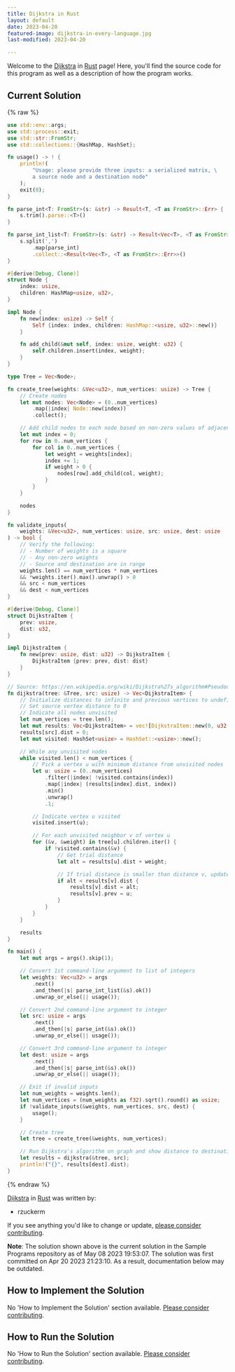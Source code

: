 ```yaml
---
title: Dijkstra in Rust
layout: default
date: 2023-04-20
featured-image: dijkstra-in-every-language.jpg
last-modified: 2023-04-20

---
```


Welcome to the [Dijkstra](https://sampleprograms.io/projects/dijkstra) in [Rust](https://sampleprograms.io/languages/rust) page! Here, you'll find the source code for this program as well as a description of how the program works.

## Current Solution

{% raw %}

```rust
use std::env::args;
use std::process::exit;
use std::str::FromStr;
use std::collections::{HashMap, HashSet};

fn usage() -> ! {
    println!(
        "Usage: please provide three inputs: a serialized matrix, \
        a source node and a destination node"
    );
    exit(0);
}

fn parse_int<T: FromStr>(s: &str) -> Result<T, <T as FromStr>::Err> {
    s.trim().parse::<T>()
}

fn parse_int_list<T: FromStr>(s: &str) -> Result<Vec<T>, <T as FromStr>::Err> {
    s.split(',')
        .map(parse_int)
        .collect::<Result<Vec<T>, <T as FromStr>::Err>>()
}

#[derive(Debug, Clone)]
struct Node {
    index: usize,
    children: HashMap<usize, u32>,
}

impl Node {
    fn new(index: usize) -> Self {
        Self {index: index, children: HashMap::<usize, u32>::new()}
    }

    fn add_child(&mut self, index: usize, weight: u32) {
        self.children.insert(index, weight);
    }
}

type Tree = Vec<Node>;

fn create_tree(weights: &Vec<u32>, num_vertices: usize) -> Tree {
    // Create nodes
    let mut nodes: Vec<Node> = (0..num_vertices)
        .map(|index| Node::new(index))
        .collect();

    // Add child nodes to each node based on non-zero values of adjacency matrix
    let mut index = 0;
    for row in 0..num_vertices {
        for col in 0..num_vertices {
            let weight = weights[index];
            index += 1;
            if weight > 0 {
                nodes[row].add_child(col, weight);
            }
        }
    }

    nodes
}

fn validate_inputs(
    weights: &Vec<u32>, num_vertices: usize, src: usize, dest: usize
) -> bool {
    // Verify the following:
    // - Number of weights is a square
    // - Any non-zero weights
    // - Source and destination are in range
    weights.len() == num_vertices * num_vertices
    && *weights.iter().max().unwrap() > 0
    && src < num_vertices
    && dest < num_vertices
}

#[derive(Debug, Clone)]
struct DijkstraItem {
    prev: usize,
    dist: u32,
}

impl DijkstraItem {
    fn new(prev: usize, dist: u32) -> DijkstraItem {
        DijkstraItem {prev: prev, dist: dist}
    }
}

// Source: https://en.wikipedia.org/wiki/Dijkstra%27s_algorithm#Pseudocode
fn dijkstra(tree: &Tree, src: usize) -> Vec<DijkstraItem> {
    // Initialize distances to infinite and previous vertices to undefined
    // Set source vertex distance to 0
    // Indicate all nodes unvisited
    let num_vertices = tree.len();
    let mut results: Vec<DijkstraItem> = vec![DijkstraItem::new(0, u32::MAX); num_vertices];
    results[src].dist = 0;
    let mut visited: HashSet<usize> = HashSet::<usize>::new();

    // While any unvisited nodes
    while visited.len() < num_vertices {
        // Pick a vertex u with minimum distance from unvisited nodes
        let u: usize = (0..num_vertices)
            .filter(|index| !visited.contains(index))
            .map(|index| (results[index].dist, index))
            .min()
            .unwrap()
            .1;

        // Indicate vertex u visited
        visited.insert(u);

        // For each unvisited neighbor v of vertex u
        for (&v, &weight) in tree[u].children.iter() {
            if !visited.contains(&v) {
                // Get trial distance
                let alt = results[u].dist + weight;

                // If trial distance is smaller than distance v, update distance to v and
                if alt < results[v].dist {
                    results[v].dist = alt;
                    results[v].prev = u;
                }
            }
        }
    }

    results
}

fn main() {
    let mut args = args().skip(1);

    // Convert 1st command-line argument to list of integers
    let weights: Vec<u32> = args
        .next()
        .and_then(|s| parse_int_list(&s).ok())
        .unwrap_or_else(|| usage());

    // Convert 2nd command-line argument to integer
    let src: usize = args
        .next()
        .and_then(|s| parse_int(&s).ok())
        .unwrap_or_else(|| usage());

    // Convert 3rd command-line argument to integer
    let dest: usize = args
        .next()
        .and_then(|s| parse_int(&s).ok())
        .unwrap_or_else(|| usage());

    // Exit if invalid inputs
    let num_weights = weights.len();
    let num_vertices = (num_weights as f32).sqrt().round() as usize;
    if !validate_inputs(&weights, num_vertices, src, dest) {
        usage();
    }

    // Create tree
    let tree = create_tree(&weights, num_vertices);

    // Run Dijkstra's algorithm on graph and show distance to destination
    let results = dijkstra(&tree, src);
    println!("{}", results[dest].dist);
}
```

{% endraw %}

[Dijkstra](https://sampleprograms.io/projects/dijkstra) in [Rust](https://sampleprograms.io/languages/rust) was written by:

- rzuckerm

If you see anything you'd like to change or update, [please consider contributing](https://github.com/TheRenegadeCoder/sample-programs).

**Note**: The solution shown above is the current solution in the Sample Programs repository as of May 08 2023 19:53:07. The solution was first committed on Apr 20 2023 21:23:10. As a result, documentation below may be outdated.

## How to Implement the Solution

No 'How to Implement the Solution' section available. [Please consider contributing](https://github.com/TheRenegadeCoder/sample-programs-website).

## How to Run the Solution

No 'How to Run the Solution' section available. [Please consider contributing](https://github.com/TheRenegadeCoder/sample-programs-website).